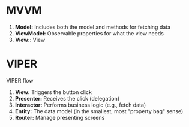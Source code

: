 # MVVM

1. **Model:** Includes both the model and methods for fetching data
2. **ViewModel:** Observable properties for what the view needs
3. **View:**: View

# VIPER

VIPER flow

1. **View:** Triggers the button click
2. **Presenter:** Receives the click (delegation)
3. **Interactor:** Performs business logic (e.g., fetch data)
4. **Entity:** The data model (in the smallest, most "property bag" sense)
5. **Router:** Manage presenting screens

